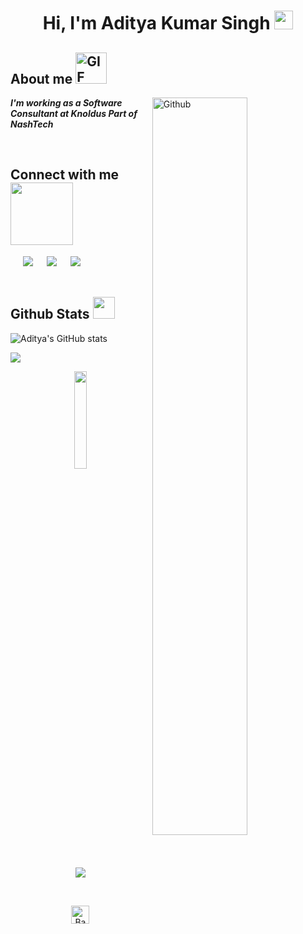 <h1 align="center">
 Hi, I'm Aditya Kumar Singh <img width="30px" src="https://media.tenor.com/images/3b388fe03da271d2674faf85eb7c3fcd/tenor.gif" />
</h1>


## **About me**  <picture> <img alt="GIF" width="50px" src="https://media.giphy.com/media/du3J3cXyzhj75IOgvA/giphy.gif" /></picture>

<img width="55%" align="right" alt="Github" src="https://raw.githubusercontent.com/onimur/.github/master/.resources/git-header.svg" />


***I'm working as a Software Consultant at Knoldus Part of NashTech***


<br>

 <h2 align="left"> Connect with me <img src='https://raw.githubusercontent.com/ShahriarShafin/ShahriarShafin/main/Assets/handshake.gif' width="100px"> </h3>
 <div align="left"  class="icons-social" style="margin-left: 10px;">
        <a style="margin-left: 10px;"  target="_blank" href="https://www.linkedin.com/in/adii-nasher/">
			<img src="https://img.icons8.com/doodle/40/000000/linkedin--v2.png"></a> &nbsp;
        <a style="margin-left: 10px;" target="_blank" href="https://github.com/Adii-Nasher">
		<img src="https://img.icons8.com/doodle/40/000000/github--v1.png"></a> &nbsp;
		<a style="margin-left: 10px;" target="_blank" href="https://stackoverflow.com/users/21741258/adii-nasher?tab=profile">
				<img src="https://img.icons8.com/external-tal-revivo-color-tal-revivo/40/000000/external-stack-overflow-is-a-question-and-answer-site-for-professional-logo-color-tal-revivo.png"></a>
      </div>
      
<br>

##  **Github Stats** <img src="https://media.giphy.com/media/iY8CRBdQXODJSCERIr/giphy.gif" width="35">

<p align="left">
  <img src="https://github-readme-stats.vercel.app/api?username=Adii-Nasher&show_icons=true&theme=great-gatsby" alt="Aditya's GitHub stats">
</p>

<p align="left">
  <a href="https://github.com/Adii-Nasher">
  <img align="center" src="https://github-readme-stats.vercel.app/api/top-langs/?username=Adii-Nasher&theme=great-gatsby" />
</a>
</p>


<p align="center">
  <img src="https://media.giphy.com/media/jpVnC65DmYeyRL4LHS/giphy.gif" width="20%">
</p>

<p align="center">
<a href="https://visitcount.itsvg.in">
  <img src="https://visitcount.itsvg.in/api?id=Adii-Nasher&label=Profile%20Views&color=12&icon=9&pretty=true" />
</a>
</p>
</br>
<p align="center"><a href="https://github.com/Adii-Nasher#"><img src="http://randojs.com/images/backToTopButton.png" alt="Back to top" height="29"/></a></p>
